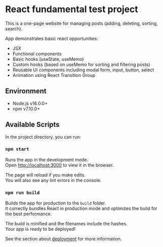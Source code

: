 # React fundamental test project

This is a one-page website for managing posts (adding, deleting, sorting, search).

App demonstrates basic react opportunities: 
* JSX
* Functional components
* Basic hooks (useState, useMemo)
* Custom hooks (based on useMemo for sorting and filtering posts)
* Reusable UI components including modal form, input, button, select
* Animation using React Transition Group

## Environment

* Node.js v16.0.0+
* npm v7.10.0+

## Available Scripts

In the project directory, you can run:

### `npm start`

Runs the app in the development mode.\
Open [http://localhost:3000](http://localhost:3000) to view it in the browser.

The page will reload if you make edits.\
You will also see any lint errors in the console.

### `npm run build`

Builds the app for production to the `build` folder.\
It correctly bundles React in production mode and optimizes the build for the best performance.

The build is minified and the filenames include the hashes.\
Your app is ready to be deployed!

See the section about [deployment](https://facebook.github.io/create-react-app/docs/deployment) for more information.
